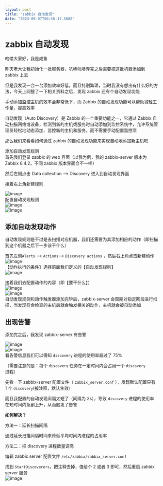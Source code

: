 ```yaml
---
layout: post
title: "zabbix 自动发现"
date: "2023-09-07T00:56:17.560Z"
---
```

zabbix 自动发现
===========

哈喽大家好，我是咸鱼

昨天老大让我初始化一批服务器，吭哧吭哧弄完之后需要把这批机器添加到 zabbix 上去

但是我发现一台一台添加效率好低，而且特别繁琐，当时我没有想出有什么好的方法，今天上网搜了一下相关资料之后，发现 zabbix 还有个自动发现功能

手动添加监控主机的效率会非常低下，而 Zabbix 的自动发现功能可以帮助减轻工作量，提高效率

自动发现（Auto Discovery）是 Zabbix 的一个重要功能之一，它通过 Zabbix 自动扫描网络或设备，检测到新的主机或服务时自动添加到监控系统中，允许系统管理员轻松地动态添加、监控新的主机和服务，而不需要手动配置监控项

那么我们来看看如何通过 zabbix 的自动发现功能来实现自动地添加新主机吧

添加自动发现规则  
首先我们登录 zabbix 的 web 界面（以我为例，我的 zabbix-server 版本为 Zabbix 6.4.2，不同 zabbix 版本界面会不一样）

然后左侧点击 Data collection ——> Discovery 进入到自动发现界面

接着右上角新建规则

![image](https://img2023.cnblogs.com/blog/2958925/202309/2958925-20230906195244801-1516349278.png)  
配置自动发现规则  
![image](https://img2023.cnblogs.com/blog/2958925/202309/2958925-20230906195255827-1469411163.png)  
![image](https://img2023.cnblogs.com/blog/2958925/202309/2958925-20230906195302275-1841921513.png)

添加自动发现动作
--------

自动发现规则是不过是去扫描对应机器，我们还需要为其添加相应的动作（即扫描到这个机器之后下一步该干什么）

首先左侧`Alerts` ——> `Actions`——> `Discovery actions` ，然后右上角点击新建动作  
![image](https://img2023.cnblogs.com/blog/2958925/202309/2958925-20230906195320757-852620822.png)  
【动作执行的条件】选择前面我们定义的【自动发现规则】  
![image](https://img2023.cnblogs.com/blog/2958925/202309/2958925-20230906195332707-1038294581.png)

接着我们去配置动作的内容（即【要干什么】）  
![image](https://img2023.cnblogs.com/blog/2958925/202309/2958925-20230906195343078-409932112.png)  
![image](https://img2023.cnblogs.com/blog/2958925/202309/2958925-20230906195350406-1318145175.png)  
自动发现规则和动作触发器添加完毕后，zabbix-server 会周期对指定网段进行扫描，当发现符合检查的主机后就会触发相关的动作，主机就会被自动添加

出现告警
----

添加完之后，我发现 zabbix-server 有告警

![image](https://img2023.cnblogs.com/blog/2958925/202309/2958925-20230906195359197-1163560780.png)  
![image](https://img2023.cnblogs.com/blog/2958925/202309/2958925-20230906195404903-989493349.png)  
看告警信息我们可以得知 `discovery` 进程的使用率超过了 75%

（需要注意的是：每个 `discovery` 任务在一定时间内会占用一个 `discovery` 进程）

先看一下 zabbix-server 配置文件（ `zabbix_server.conf` ），发现默认配置只有 1 个 `discovery`(被注释，默认生效)

而且我配置的自动发现间隔太短了（间隔为 2s），导致 `discovery` 进程的使用率在短时间内急剧上升，从而触发了告警

**如何解决？**

方法一：延长扫描间隔

通过延长扫描间隔时间来降低平均时间内进程的占用率

方法二：把 discovery 进程数量调高

编辑 zabbix server 配置文件 `/etc/zabbix/zabbix_server.conf`

找到 `StartDiscoverers`，把注释去掉，值给个 2 或者 3 即可，然后重启 zabbix server 服务  
![image](https://img2023.cnblogs.com/blog/2958925/202309/2958925-20230906195418020-1605230011.png)